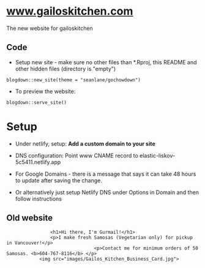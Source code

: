 # www.gailoskitchen.com
The new website for gailoskitchen

## Code

* Setup new site - make sure no other files than *.Rproj, this README and other hidden files (directory is "empty")

```blogdown::new_site(theme = "seanlane/gochowdown")```

* To preview the website:

```blogdown::serve_site()```

# Setup

* Under netlify, setup: **Add a custom domain to your site**

* DNS configuration:
Point www CNAME record to elastic-liskov-5c5411.netlify.app

* For Google Domains - there is a message that says it can take 48 hours to update after saving the change.

* Or alternatively just setup Netlify DNS under Options in Domain and then follow instructions

## Old website

```	<div class="blurb">
        		<h1>Hi there, I'm Gurmail!</h1>
				<p>I make fresh Samosas (Vegetarian only) for pickup in Vancouver!</p>
                                <p>Contact me for minimum orders of 50 Samosas. <b>604-767-8116</b> </p>
    		<img src="images/Gailos_Kitchen_Business_Card.jpg">
    		
```

